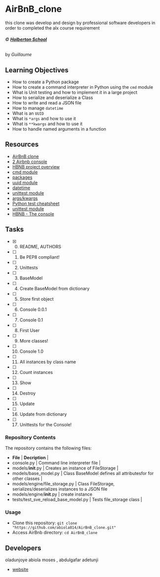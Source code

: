 # AirBnB_clone
this clone was develop and design by professional software developers in order to completed the alx course requirement


###### :copyright: **[Holberton School](https://www.holbertonschool.com/)**
by _Guillaume_

## Learning Objectives
* How to create a Python package
* How to create a command interpreter in Python using the ```cmd``` module
* What is Unit testing and how to implement it in a large project
* How to serialize and deserialize a Class
* How to write and read a JSON file
* How to manage ```datetime```
* What is an ```UUID```
* What is ```*args``` and how to use it
* What is ```**kwargs``` and how to use it
* How to handle named arguments in a function

## Resources
* [AirBnB clone](https://intranet.hbtn.io/concepts/74)
* [2 Airbnb console](https://www.youtube.com/watch?v=jeJwRB33YNg&feature=youtu.be)
* [HBNB project overview](https://www.youtube.com/watch?v=E12Xc3H2xqo&feature=youtu.be)
* [cmd module](https://docs.python.org/3.4/library/cmd.html)
* [packages](https://intranet.hbtn.io/concepts/66)
* [uuid module](https://docs.python.org/3.4/library/uuid.html)
* [datetime](https://docs.python.org/3.4/library/datetime.html)
* [unittest module](https://docs.python.org/3.4/library/unittest.html#module-unittest)
* [args/kwargs](https://pythontips.com/2013/08/04/args-and-kwargs-in-python-explained/)
* [Python test cheatsheet](https://www.pythonsheets.com/notes/python-tests.html)
* [unittest module](https://docs.python.org/3.4/library/unittest.html#module-unittest)
* [HBNB - The console](https://www.youtube.com/watch?v=p00ES-5K4C8&feature=youtu.be)

## Tasks
* [x] 0. README, AUTHORS
* [ ] 1. Be PEP8 compliant!
* [ ] 2. Unittests
* [ ] 3. BaseModel
* [ ] 4. Create BaseModel from dictionary
* [ ] 5. Store first object
* [ ] 6. Console 0.0.1
* [ ] 7. Console 0.1
* [ ] 8. First User
* [ ] 9. More classes!
* [ ] 10. Console 1.0
* [ ] 11. All instances by class name
* [ ] 12. Count instances
* [ ] 13. Show
* [ ] 14. Destroy
* [ ] 15. Update
* [ ] 16. Update from dictionary
* [ ] 17. Unittests for the Console!

### Repository Contents
The repository contains the following files:
-   **File**    |  **Decription** |
-   console.py   | Command line interpreter file |
-   models/__init__.py | Creates an instance of FileStorage |
-   models/base_model.py | Class BaseModel defines all attributesfor for other classes |
-   models/engine/file_storage.py | Class FileStorage, serializes/deserializes instances to a JSON file
-   models/engine/__init__.py | create instance
-   tests/test_sve_reload_base_model.py | Tests file_storage class |

### Usage
-   Clone this repository:  `git clone "https://github.com/abiola814/AirBnB_clone.git"`
-   Access AirBnb directory:  `cd AirBnB_clone`

## Developers
oladunjoye abiola moses , abdulgafar adetunji
- [website](https://jobi.tech/)
